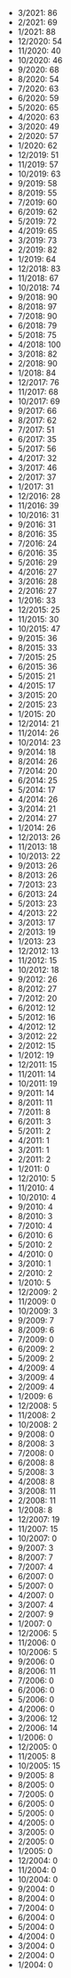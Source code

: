 *  3/2021: 86
*  2/2021: 69
*  1/2021: 88
*  12/2020: 54
*  11/2020: 40
*  10/2020: 46
*  9/2020: 68
*  8/2020: 54
*  7/2020: 63
*  6/2020: 59
*  5/2020: 65
*  4/2020: 63
*  3/2020: 49
*  2/2020: 57
*  1/2020: 62
*  12/2019: 51
*  11/2019: 57
*  10/2019: 63
*  9/2019: 58
*  8/2019: 55
*  7/2019: 60
*  6/2019: 62
*  5/2019: 72
*  4/2019: 65
*  3/2019: 73
*  2/2019: 82
*  1/2019: 64
*  12/2018: 83
*  11/2018: 67
*  10/2018: 74
*  9/2018: 90
*  8/2018: 97
*  7/2018: 90
*  6/2018: 79
*  5/2018: 75
*  4/2018: 100
*  3/2018: 82
*  2/2018: 90
*  1/2018: 84
*  12/2017: 76
*  11/2017: 68
*  10/2017: 69
*  9/2017: 66
*  8/2017: 62
*  7/2017: 51
*  6/2017: 35
*  5/2017: 56
*  4/2017: 32
*  3/2017: 46
*  2/2017: 37
*  1/2017: 31
*  12/2016: 28
*  11/2016: 39
*  10/2016: 31
*  9/2016: 31
*  8/2016: 35
*  7/2016: 24
*  6/2016: 35
*  5/2016: 29
*  4/2016: 27
*  3/2016: 28
*  2/2016: 27
*  1/2016: 33
*  12/2015: 25
*  11/2015: 30
*  10/2015: 47
*  9/2015: 36
*  8/2015: 33
*  7/2015: 25
*  6/2015: 36
*  5/2015: 21
*  4/2015: 17
*  3/2015: 20
*  2/2015: 23
*  1/2015: 20
*  12/2014: 21
*  11/2014: 26
*  10/2014: 23
*  9/2014: 18
*  8/2014: 26
*  7/2014: 20
*  6/2014: 25
*  5/2014: 17
*  4/2014: 26
*  3/2014: 21
*  2/2014: 27
*  1/2014: 26
*  12/2013: 26
*  11/2013: 18
*  10/2013: 22
*  9/2013: 26
*  8/2013: 26
*  7/2013: 23
*  6/2013: 24
*  5/2013: 23
*  4/2013: 22
*  3/2013: 17
*  2/2013: 19
*  1/2013: 23
*  12/2012: 13
*  11/2012: 15
*  10/2012: 18
*  9/2012: 26
*  8/2012: 27
*  7/2012: 20
*  6/2012: 12
*  5/2012: 16
*  4/2012: 12
*  3/2012: 22
*  2/2012: 15
*  1/2012: 19
*  12/2011: 15
*  11/2011: 14
*  10/2011: 19
*  9/2011: 14
*  8/2011: 11
*  7/2011: 8
*  6/2011: 3
*  5/2011: 2
*  4/2011: 1
*  3/2011: 1
*  2/2011: 2
*  1/2011: 0
*  12/2010: 5
*  11/2010: 4
*  10/2010: 4
*  9/2010: 4
*  8/2010: 3
*  7/2010: 4
*  6/2010: 6
*  5/2010: 2
*  4/2010: 0
*  3/2010: 1
*  2/2010: 2
*  1/2010: 5
*  12/2009: 2
*  11/2009: 0
*  10/2009: 3
*  9/2009: 7
*  8/2009: 6
*  7/2009: 0
*  6/2009: 2
*  5/2009: 2
*  4/2009: 4
*  3/2009: 4
*  2/2009: 4
*  1/2009: 6
*  12/2008: 5
*  11/2008: 2
*  10/2008: 2
*  9/2008: 0
*  8/2008: 3
*  7/2008: 0
*  6/2008: 8
*  5/2008: 3
*  4/2008: 8
*  3/2008: 11
*  2/2008: 11
*  1/2008: 8
*  12/2007: 19
*  11/2007: 15
*  10/2007: 0
*  9/2007: 3
*  8/2007: 7
*  7/2007: 4
*  6/2007: 0
*  5/2007: 0
*  4/2007: 0
*  3/2007: 4
*  2/2007: 9
*  1/2007: 0
*  12/2006: 5
*  11/2006: 0
*  10/2006: 5
*  9/2006: 0
*  8/2006: 11
*  7/2006: 0
*  6/2006: 0
*  5/2006: 0
*  4/2006: 0
*  3/2006: 12
*  2/2006: 14
*  1/2006: 0
*  12/2005: 0
*  11/2005: 8
*  10/2005: 15
*  9/2005: 8
*  8/2005: 0
*  7/2005: 0
*  6/2005: 0
*  5/2005: 0
*  4/2005: 0
*  3/2005: 0
*  2/2005: 0
*  1/2005: 0
*  12/2004: 0
*  11/2004: 0
*  10/2004: 0
*  9/2004: 0
*  8/2004: 0
*  7/2004: 0
*  6/2004: 0
*  5/2004: 0
*  4/2004: 0
*  3/2004: 0
*  2/2004: 0
*  1/2004: 0